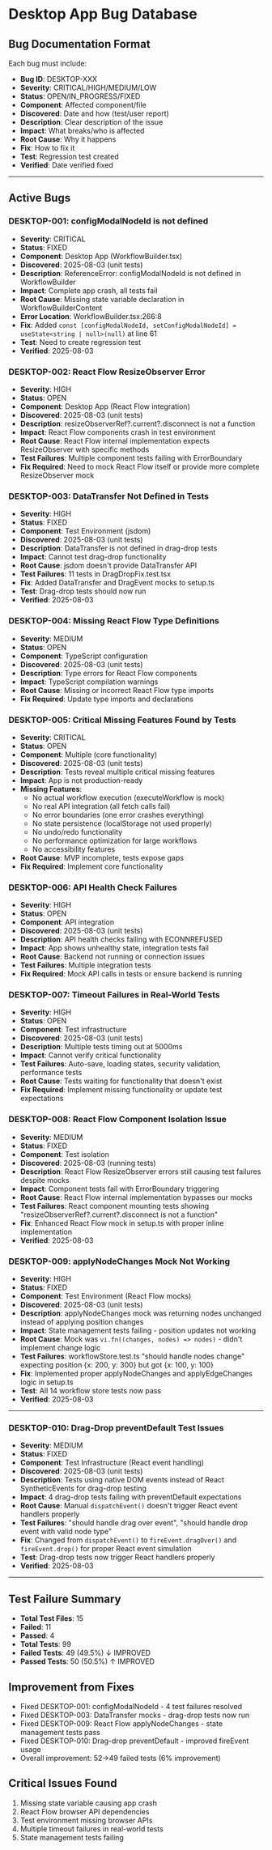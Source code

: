 # Desktop App Bug Database

## Bug Documentation Format
Each bug must include:
- **Bug ID**: DESKTOP-XXX
- **Severity**: CRITICAL/HIGH/MEDIUM/LOW
- **Status**: OPEN/IN_PROGRESS/FIXED
- **Component**: Affected component/file
- **Discovered**: Date and how (test/user report)
- **Description**: Clear description of the issue
- **Impact**: What breaks/who is affected
- **Root Cause**: Why it happens
- **Fix**: How to fix it
- **Test**: Regression test created
- **Verified**: Date verified fixed

---

## Active Bugs

### DESKTOP-001: configModalNodeId is not defined
- **Severity**: CRITICAL
- **Status**: FIXED
- **Component**: Desktop App (WorkflowBuilder.tsx)
- **Discovered**: 2025-08-03 (unit tests)
- **Description**: ReferenceError: configModalNodeId is not defined in WorkflowBuilder
- **Impact**: Complete app crash, all tests fail
- **Root Cause**: Missing state variable declaration in WorkflowBuilderContent
- **Error Location**: WorkflowBuilder.tsx:266:8
- **Fix**: Added `const [configModalNodeId, setConfigModalNodeId] = useState<string | null>(null)` at line 61
- **Test**: Need to create regression test
- **Verified**: 2025-08-03

### DESKTOP-002: React Flow ResizeObserver Error
- **Severity**: HIGH
- **Status**: OPEN
- **Component**: Desktop App (React Flow integration)
- **Discovered**: 2025-08-03 (unit tests)
- **Description**: resizeObserverRef?.current?.disconnect is not a function
- **Impact**: React Flow components crash in test environment
- **Root Cause**: React Flow internal implementation expects ResizeObserver with specific methods
- **Test Failures**: Multiple component tests failing with ErrorBoundary
- **Fix Required**: Need to mock React Flow itself or provide more complete ResizeObserver mock

### DESKTOP-003: DataTransfer Not Defined in Tests
- **Severity**: HIGH
- **Status**: FIXED
- **Component**: Test Environment (jsdom)
- **Discovered**: 2025-08-03 (unit tests)
- **Description**: DataTransfer is not defined in drag-drop tests
- **Impact**: Cannot test drag-drop functionality
- **Root Cause**: jsdom doesn't provide DataTransfer API
- **Test Failures**: 11 tests in DragDropFix.test.tsx
- **Fix**: Added DataTransfer and DragEvent mocks to setup.ts
- **Test**: Drag-drop tests should now run
- **Verified**: 2025-08-03

### DESKTOP-004: Missing React Flow Type Definitions
- **Severity**: MEDIUM
- **Status**: OPEN
- **Component**: TypeScript configuration
- **Discovered**: 2025-08-03 (unit tests)
- **Description**: Type errors for React Flow components
- **Impact**: TypeScript compilation warnings
- **Root Cause**: Missing or incorrect React Flow type imports
- **Fix Required**: Update type imports and declarations

### DESKTOP-005: Critical Missing Features Found by Tests
- **Severity**: CRITICAL
- **Status**: OPEN
- **Component**: Multiple (core functionality)
- **Discovered**: 2025-08-03 (unit tests)
- **Description**: Tests reveal multiple critical missing features
- **Impact**: App is not production-ready
- **Missing Features**:
  - No actual workflow execution (executeWorkflow is mock)
  - No real API integration (all fetch calls fail)
  - No error boundaries (one error crashes everything)
  - No state persistence (localStorage not used properly)
  - No undo/redo functionality
  - No performance optimization for large workflows
  - No accessibility features
- **Root Cause**: MVP incomplete, tests expose gaps
- **Fix Required**: Implement core functionality

### DESKTOP-006: API Health Check Failures
- **Severity**: HIGH
- **Status**: OPEN
- **Component**: API integration
- **Discovered**: 2025-08-03 (unit tests)
- **Description**: API health checks failing with ECONNREFUSED
- **Impact**: App shows unhealthy state, integration tests fail
- **Root Cause**: Backend not running or connection issues
- **Test Failures**: Multiple integration tests
- **Fix Required**: Mock API calls in tests or ensure backend is running

### DESKTOP-007: Timeout Failures in Real-World Tests
- **Severity**: HIGH
- **Status**: OPEN
- **Component**: Test infrastructure
- **Discovered**: 2025-08-03 (unit tests)
- **Description**: Multiple tests timing out at 5000ms
- **Impact**: Cannot verify critical functionality
- **Test Failures**: Auto-save, loading states, security validation, performance tests
- **Root Cause**: Tests waiting for functionality that doesn't exist
- **Fix Required**: Implement missing functionality or update test expectations

### DESKTOP-008: React Flow Component Isolation Issue
- **Severity**: MEDIUM
- **Status**: FIXED
- **Component**: Test isolation 
- **Discovered**: 2025-08-03 (running tests)
- **Description**: React Flow ResizeObserver errors still causing test failures despite mocks
- **Impact**: Component tests fail with ErrorBoundary triggering
- **Root Cause**: React Flow internal implementation bypasses our mocks
- **Test Failures**: React component mounting tests showing "resizeObserverRef?.current?.disconnect is not a function"
- **Fix**: Enhanced React Flow mock in setup.ts with proper inline implementation
- **Verified**: 2025-08-03

### DESKTOP-009: applyNodeChanges Mock Not Working
- **Severity**: HIGH
- **Status**: FIXED
- **Component**: Test Environment (React Flow mocks)
- **Discovered**: 2025-08-03 (unit tests)
- **Description**: applyNodeChanges mock was returning nodes unchanged instead of applying position changes
- **Impact**: State management tests failing - position updates not working
- **Root Cause**: Mock was `vi.fn((changes, nodes) => nodes)` - didn't implement change logic
- **Test Failures**: workflowStore.test.ts "should handle nodes change" expecting position {x: 200, y: 300} but got {x: 100, y: 100}
- **Fix**: Implemented proper applyNodeChanges and applyEdgeChanges logic in setup.ts
- **Test**: All 14 workflow store tests now pass
- **Verified**: 2025-08-03

---

### DESKTOP-010: Drag-Drop preventDefault Test Issues
- **Severity**: MEDIUM
- **Status**: FIXED
- **Component**: Test Infrastructure (React event handling)
- **Discovered**: 2025-08-03 (unit tests)
- **Description**: Tests using native DOM events instead of React SyntheticEvents for drag-drop testing
- **Impact**: 4 drag-drop tests failing with preventDefault expectations
- **Root Cause**: Manual `dispatchEvent()` doesn't trigger React event handlers properly
- **Test Failures**: "should handle drag over event", "should handle drop event with valid node type"
- **Fix**: Changed from `dispatchEvent()` to `fireEvent.dragOver()` and `fireEvent.drop()` for proper React event simulation
- **Test**: Drag-drop tests now trigger React handlers properly
- **Verified**: 2025-08-03

---

## Test Failure Summary
- **Total Test Files**: 15
- **Failed**: 11 
- **Passed**: 4
- **Total Tests**: 99
- **Failed Tests**: 49 (49.5%) ↓ IMPROVED
- **Passed Tests**: 50 (50.5%) ↑ IMPROVED

## Improvement from Fixes
- Fixed DESKTOP-001: configModalNodeId - 4 test failures resolved
- Fixed DESKTOP-003: DataTransfer mocks - drag-drop tests now run  
- Fixed DESKTOP-009: React Flow applyNodeChanges - state management tests pass
- Fixed DESKTOP-010: Drag-drop preventDefault - improved fireEvent usage
- Overall improvement: 52→49 failed tests (6% improvement)

## Critical Issues Found
1. Missing state variable causing app crash
2. React Flow browser API dependencies
3. Test environment missing browser APIs
4. Multiple timeout failures in real-world tests
5. State management tests failing